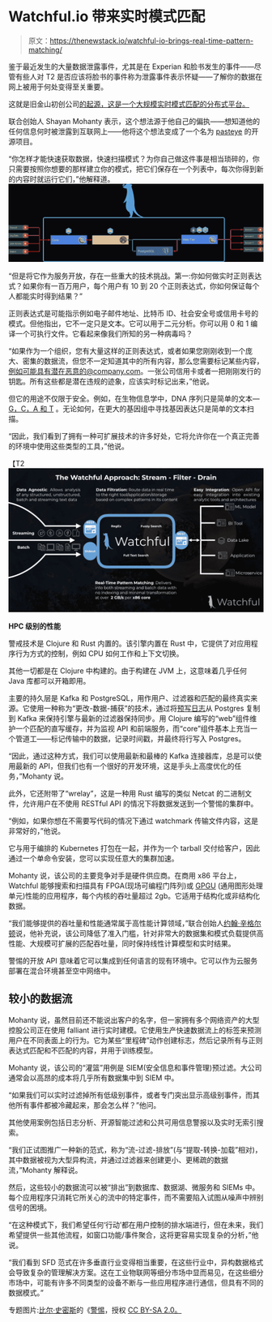 # Watchful.io 带来实时模式匹配

> 原文：<https://thenewstack.io/watchful-io-brings-real-time-pattern-matching/>

鉴于最近发生的大量数据泄露事件，尤其是在 Experian 和脸书发生的事件——尽管有些人对 T2 是否应该将脸书的事件称为泄露事件表示怀疑——了解你的数据在网上被用于何处变得至关重要。

这就是旧金山初创公司[的起源，这是一个大规模实时模式匹配的分布式平台。](https://watchful.io/)

联合创始人 Shayan Mohanty 表示，这个想法源于他自己的偏执——想知道他的任何信息何时被泄露到互联网上——他将这个想法变成了一个名为 [pasteye](https://github.com/shayanjm/pasteye) 的开源项目。

“你怎样才能快速获取数据，快速扫描模式？为你自己做这件事是相当琐碎的，你只需要按照你想要的那样建立你的模式，把它们保存在一个列表中，每次你得到新的内容时就运行它们，”他解释道。
[![](img/9b1b400c93fb07e9a4831172ff46e1c8.png)](https://storage.googleapis.com/cdn.thenewstack.io/media/2018/04/531f1448-watchfulstack.png)

“但是将它作为服务开放，存在一些重大的技术挑战。第一:你如何做实时正则表达式？如果你有一百万用户，每个用户有 10 到 20 个正则表达式，你如何保证每个人都能实时得到结果？”

正则表达式是可能指示例如电子邮件地址、比特币 ID、社会安全号或信用卡号的模式。但他指出，它不一定只是文本。它可以用于二元分析。你可以用 0 和 1 编译一个可执行文件。它看起来像我们所知的另一种病毒吗？

“如果作为一个组织，您有大量这样的正则表达式，或者如果您刚刚收到一个庞大、密集的数据流，但您不一定知道其中的所有内容，那么您需要标记某些内容，例如可能具有潜在恶意的@company.com。一张公司信用卡或者一把刚刚发行的钥匙。所有这些都是潜在违规的迹象，应该实时标记出来，”他说。

但它的用途不仅限于安全。例如，在生物信息学中，DNA 序列只是简单的文本— [G，C，A 和 T](https://en.wikipedia.org/wiki/GC-content) 。无论如何，在更大的基因组中寻找基因表达只是简单的文本扫描。

“因此，我们看到了拥有一种可扩展技术的许多好处，它将允许你在一个真正完善的环境中使用这些类型的工具，”他说。

【T2![](img/201204c2806d397a074d096e5ce62880.png)

**HPC 级别的性能**

警戒技术是 Clojure 和 Rust 内置的。该引擎内置在 Rust 中，它提供了对应用程序行为方式的控制，例如 CPU 如何工作和上下文切换。

其他一切都是在 Clojure 中构建的。由于构建在 JVM 上，这意味着几乎任何 Java 库都可以开箱即用。

主要的持久层是 Kafka 和 PostgreSQL，用作用户、过滤器和匹配的最终真实来源。它使用一种称为“更改-数据-捕获”的技术，通过将[预写日志](https://www.postgresql.org/docs/9.0/static/wal-intro.html)从 Postgres 复制到 Kafka 来保持引擎与最新的过滤器保持同步。用 Clojure 编写的“web”组件维护一个匹配的直写缓存，并为监视 API 和前端服务，而“core”组件基本上充当一个管道工——标记传输中的数据，记录时间戳，并最终将行写入 Postgres。

“因此，通过这种方式，我们可以使用最新和最棒的 Kafka 连接器库，总是可以使用最新的 API，但我们也有一个很好的开发环境，这是手头上高度优化的任务，”Mohanty 说。

此外，它还附带了“wrelay”，这是一种用 Rust 编写的类似 Netcat 的二进制文件，允许用户在不使用 RESTful API 的情况下将数据发送到一个警惕的集群中。

“例如，如果你想在不需要写代码的情况下通过 watchmark 传输文件内容，这是非常好的，”他说。

它与用于编排的 Kubernetes 打包在一起，并作为一个 tarball 交付给客户，因此通过一个单命令安装，您可以实现任意大的集群加速。

Mohanty 说，该公司的主要竞争对手是硬件供应商。在商用 x86 平台上，Watchful 能够搜索和扫描具有 FPGA(现场可编程门阵列)或 [GPGU](http://www.nvidia.com/object/what-is-gpu-computing.html) (通用图形处理单元)性能的应用程序，每个内核的吞吐量超过 2gb。它适用于结构化或非结构化数据。

“我们能够提供的吞吐量和性能通常属于高性能计算领域，”联合创始人[约翰·辛格尔顿](https://www.linkedin.com/in/john-singleton-28529430/)说，他补充说，该公司降低了准入门槛，针对非常大的数据集和模式负载提供高性能、大规模可扩展的匹配吞吐量，同时保持线性计算模型和实时结果。

警惕的开放 API 意味着它可以集成到任何语言的现有环境中。它可以作为云服务部署在混合环境甚至空中网络中。

## 较小的数据流

Mohanty 说，虽然目前还不能说出客户的名字，但一家拥有多个网络资产的大型控股公司正在使用 falliant 进行实时建模。它使用生产快速数据流上的标签来预测用户在不同表面上的行为。它为某些“里程碑”动作创建标志，然后记录所有与正则表达式匹配和不匹配的内容，并用于训练模型。

Mohanty 说，该公司的“灌篮”用例是 SIEM(安全信息和事件管理)预过滤。大公司通常会以高昂的成本将几乎所有数据集中到 SIEM 中。

“如果我们可以实时过滤掉所有低级别事件，或者专门突出显示高级别事件，而其他所有事件都被冷藏起来，那会怎么样？”他问。

其他使用案例包括日志分析、开源智能过滤和公共可用信息警报以及实时无索引搜索。

“我们正试图推广一种新的范式，称为“流-过滤-排放”(与“提取-转换-加载”相对)，其中数据被视为大型异构流，并通过过滤器来创建更小、更稀疏的数据流，”Mohanty 解释说。

然后，这些较小的数据流可以被“排出”到数据库、数据湖、微服务和 SIEMs 中。每个应用程序只消耗它所关心的流中的特定事件，而不需要陷入试图从噪声中辨别信号的困境。

“在这种模式下，我们希望任何‘行动’都在用户控制的排水端进行，但在未来，我们希望提供一些其他流程，如窗口功能/事件聚合，这将更容易实现复杂的分析，”他说。

“我们看到 SFD 范式在许多垂直行业变得相当重要，在这些行业中，异构数据格式会导致复杂的管理解决方案。这在工业物联网等细分市场中显而易见，在这些细分市场中，可能有许多不同类型的设备不断与一些应用程序进行通信，但具有不同的数据模式。”

专题图片:[比尔·史密斯](https://www.flickr.com/photos/byzantiumbooks/)的《[警惕](https://www.flickr.com/photos/byzantiumbooks/15432367223/in/photolist-pvGV7X-5mfAbZ-7tnhtK-87irBU-hg7tsZ-ceG8Ww-VTFQmc-9tVKpW-dYEiTp-JRxbPT-VVdok7-iDtuG-5AGb3i-Xjkh5J-EYCLCT-mjbVQx-23shib9-7uSSnK-pgu9hJ-EE6Vdq-rh3Vrt-34Sh4y-Da2C1H-9yz7Eb-6MrMVR-7J5EyU-7eCxVv-mN4JnY-8isZQ-D4cBA1-dQtLFP-VBjwYo-adf8z7-mUQoFh-7GeSvW-5T32Cy-4Y2AFz-4J2bVb-pKaZtV-nj69bg-cbKR25-UXGw5Z-7NZ1uG-mDWQWk-qL2jxR-ZbF2Qb-7pNkm8-nP4qkq-7Nkuk1-6NC1o4)，授权 [CC BY-SA 2.0。](https://creativecommons.org/licenses/by/2.0/)

<svg xmlns:xlink="http://www.w3.org/1999/xlink" viewBox="0 0 68 31" version="1.1"><title>Group</title> <desc>Created with Sketch.</desc></svg>